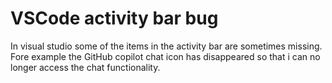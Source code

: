 # VSCode activity bar bug

In visual studio some of the items in the activity bar are sometimes missing. Fore example the GitHub copilot chat icon has disappeared so that i can no longer access the chat functionality.